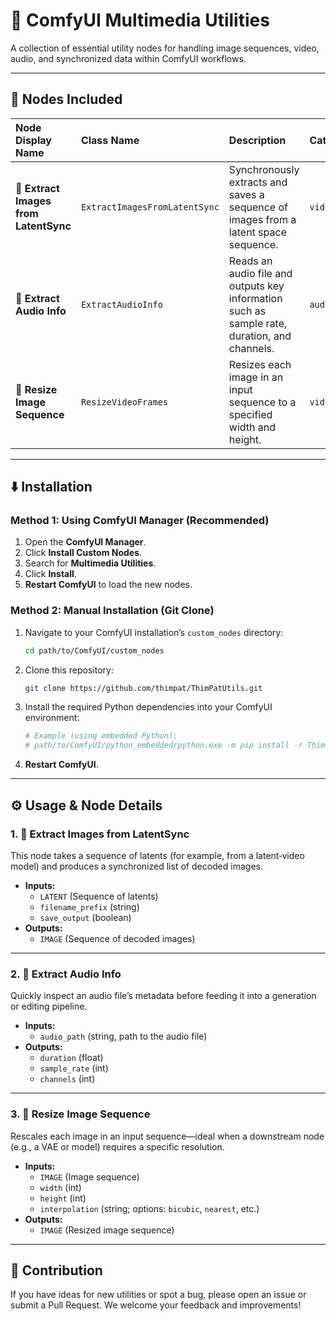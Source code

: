 # 🎥 ComfyUI Multimedia Utilities

A collection of essential utility nodes for handling image sequences, video, audio, and synchronized data within ComfyUI workflows.

---

## 🌟 Nodes Included

| Node Display Name                      | Class Name                   | Description                                                                                   | Category           |
| :------------------------------------- | :--------------------------- | :-------------------------------------------------------------------------------------------- | :----------------- |
| **🧩 Extract Images from LatentSync**   | `ExtractImagesFromLatentSync` | Synchronously extracts and saves a sequence of images from a latent space sequence.           | `video/extract`    |
| **🎵 Extract Audio Info**               | `ExtractAudioInfo`           | Reads an audio file and outputs key information such as sample rate, duration, and channels.  | `audio/info`       |
| **📐 Resize Image Sequence**            | `ResizeVideoFrames`          | Resizes each image in an input sequence to a specified width and height.                     | `video/transform`  |

---

## ⬇️ Installation

### Method 1: Using ComfyUI Manager (Recommended)

1.  Open the **ComfyUI Manager**.  
2.  Click **Install Custom Nodes**.  
3.  Search for **Multimedia Utilities**.  
4.  Click **Install**.  
5.  **Restart ComfyUI** to load the new nodes.

### Method 2: Manual Installation (Git Clone)

1.  Navigate to your ComfyUI installation’s `custom_nodes` directory:  
    ```bash
    cd path/to/ComfyUI/custom_nodes
    ```
2.  Clone this repository:  
    ```bash
    git clone https://github.com/thimpat/ThimPatUtils.git
    ```
3.  Install the required Python dependencies into your ComfyUI environment:  
    ```bash
    # Example (using embedded Python):
    # path/to/ComfyUI/python_embedded/python.exe -m pip install -r ThimPatUtils/requirements.txt
    ```
4.  **Restart ComfyUI**.

---

## ⚙️ Usage & Node Details

### 1. 🧩 Extract Images from LatentSync

This node takes a sequence of latents (for example, from a latent‐video model) and produces a synchronized list of decoded images.

- **Inputs:**  
  - `LATENT` (Sequence of latents)  
  - `filename_prefix` (string)  
  - `save_output` (boolean)  
- **Outputs:**  
  - `IMAGE` (Sequence of decoded images)  

---

### 2. 🎵 Extract Audio Info

Quickly inspect an audio file’s metadata before feeding it into a generation or editing pipeline.

- **Inputs:**  
  - `audio_path` (string, path to the audio file)  
- **Outputs:**  
  - `duration` (float)  
  - `sample_rate` (int)  
  - `channels` (int)  

---

### 3. 📐 Resize Image Sequence

Rescales each image in an input sequence—ideal when a downstream node (e.g., a VAE or model) requires a specific resolution.

- **Inputs:**  
  - `IMAGE` (Image sequence)  
  - `width` (int)  
  - `height` (int)  
  - `interpolation` (string; options: `bicubic`, `nearest`, etc.)  
- **Outputs:**  
  - `IMAGE` (Resized image sequence)  

---

## 🤝 Contribution

If you have ideas for new utilities or spot a bug, please open an issue or submit a Pull Request. We welcome your feedback and improvements!